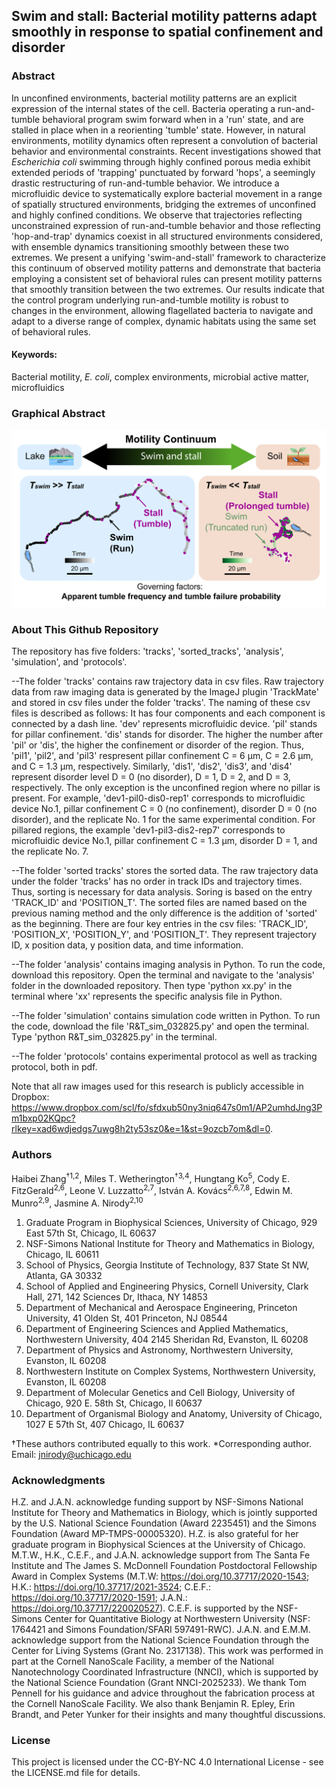 
## Swim and stall: Bacterial motility patterns adapt smoothly in response to spatial confinement and disorder

### Abstract

In unconfined environments, bacterial motility patterns are an explicit expression of the internal states of the cell. Bacteria operating a run-and-tumble behavioral program swim forward when in a 'run' state, and are stalled in place when in a reorienting 'tumble' state. However, in natural environments, motility dynamics often represent a convolution of bacterial behavior and environmental constraints. Recent investigations showed that *Escherichia coli* swimming through highly confined porous media exhibit extended periods of 'trapping' punctuated by forward 'hops', a seemingly drastic restructuring of run-and-tumble behavior. We introduce a microfluidic device to systematically explore bacterial movement in a range of spatially structured environments, bridging the extremes of unconfined and highly confined conditions. We observe that trajectories reflecting unconstrained expression of run-and-tumble behavior and those reflecting 'hop-and-trap' dynamics coexist in all structured environments considered, with ensemble dynamics transitioning smoothly between these two extremes. We present a unifying 'swim-and-stall' framework to characterize this continuum of observed motility patterns and demonstrate that bacteria employing a consistent set of behavioral rules can present motility patterns that smoothly transition between the two extremes. Our results indicate that the control program underlying run-and-tumble motility is robust to changes in the environment, allowing flagellated bacteria to navigate and adapt to a diverse range of complex, dynamic habitats using the same set of behavioral rules. 

#### Keywords: 
Bacterial motility, *E. coli*, complex environments, microbial active matter, microfluidics 

### Graphical Abstract
![Alt text](Graphical_abstract_swim_and_stall.png?raw=true "Title")

### About This Github Repository
The repository has five folders: 'tracks', 'sorted_tracks', 'analysis', 'simulation', and 'protocols'. 

--The folder 'tracks' contains raw trajectory data in csv files. Raw trajectory data from raw imaging data is generated by the ImageJ plugin 'TrackMate' and stored in csv files under the folder 'tracks'. The naming of these csv files is described as follows: It has four components and each component is connected by a dash line. 'dev' represents microfluidic device. 'pil' stands for pillar confinement. 'dis' stands for disorder. The higher the number after 'pil' or 'dis', the higher the confinement or disorder of the region. Thus, 'pil1', 'pil2', and 'pil3' respresent pillar confinement C = 6 μm, C = 2.6 μm, and C = 1.3 μm, respectively. Similarly, 'dis1', 'dis2', 'dis3', and 'dis4' represent disorder level D = 0 (no disorder), D = 1, D = 2, and D = 3, respectively. The only exception is the unconfined region where no pillar is present. For example, 'dev1-pil0-dis0-rep1' corresponds to microfluidic device No.1, pillar confinement C = 0 (no confinement), disorder D = 0 (no disorder), and the replicate No. 1 for the same experimental condition. For pillared regions, the example 'dev1-pil3-dis2-rep7' corresponds to microfluidic device No.1, pillar confinement C = 1.3 μm, disorder D = 1, and the replicate No. 7.

--The folder 'sorted tracks' stores the sorted data. The raw trajectory data under the folder 'tracks' has no order in track IDs and trajectory times. Thus, sorting is necessary for data analysis. Soring is based on the entry 'TRACK_ID' and 'POSITION_T'. The sorted files are named based on the previous naming method and the only difference is the addition of 'sorted' as the beginning. There are four key entries in the csv files: 'TRACK_ID', 'POSITION_X', 'POSITION_Y', and 'POSITION_T'. They represent trajectory ID, x position data, y position data, and time information. 

--The folder 'analysis' contains imaging analysis in Python. To run the code, download this repository. Open the terminal and navigate to the 'analysis' folder in the downloaded repository. Then type 'python xx.py' in the terminal where 'xx' represents the specific analysis file in Python.   

--The folder 'simulation' contains simulation code written in Python. To run the code, download the file 'R&T_sim_032825.py' and open the terminal. Type 'python R&T_sim_032825.py' in the terminal.  

--The folder 'protocols' contains experimental protocol as well as tracking protocol, both in pdf. 

Note that all raw images used for this research is publicly accessible in Dropbox: https://www.dropbox.com/scl/fo/sfdxub50ny3niq647s0m1/AP2umhdJng3Pm1bxp02KQpc?rlkey=xad6wdjedgs7uwg8h2ty53sz0&e=1&st=9ozcb7om&dl=0. 

### Authors

Haibei Zhang<sup>†1,2</sup>, Miles T. Wetherington<sup>†3,4</sup>, Hungtang Ko<sup>5</sup>, Cody E. FitzGerald<sup>2,6</sup>, Leone V. Luzzatto<sup>2,7</sup>, István A. Kovács<sup>2,6,7,8</sup>, Edwin M. Munro<sup>2,9</sup>, Jasmine A. Nirody<sup>2,10</sup>


1. Graduate Program in Biophysical Sciences, University of Chicago, 929 East 57th St, Chicago, IL 60637
2. NSF-Simons National Institute for Theory and Mathematics in Biology, Chicago, IL 60611
3. School of Physics, Georgia Institute of Technology, 837 State St NW, Atlanta, GA 30332
4. School of Applied and Engineering Physics, Cornell University, Clark Hall, 271, 142 Sciences Dr, Ithaca, NY 14853
5. Department of Mechanical and Aerospace Engineering, Princeton University, 41 Olden St, 401 Princeton, NJ 08544
6. Department of Engineering Sciences and Applied Mathematics, Northwestern University, 404 2145 Sheridan Rd, Evanston, IL 60208
7. Department of Physics and Astronomy, Northwestern University, Evanston, IL 60208
8. Northwestern Institute on Complex Systems, Northwestern University, Evanston, IL 60208
9. Department of Molecular Genetics and Cell Biology, University of Chicago, 920 E. 58th St, Chicago, Il 60637
10. Department of Organismal Biology and Anatomy, University of Chicago, 1027 E 57th St, 407 Chicago, IL 60637

†These authors contributed equally to this work.
*Corresponding author. Email: jnirody@uchicago.edu

### Acknowledgments

H.Z. and J.A.N. acknowledge funding support by NSF-Simons National Institute for Theory and Mathematics in Biology, which is jointly supported by the U.S. National Science
Foundation (Award 2235451) and the Simons Foundation (Award MP-TMPS-00005320). H.Z. is also grateful for her graduate program in Biophysical Sciences at the University of Chicago. M.T.W., H.K., C.E.F., and J.A.N. acknowledge support from The Santa Fe Institute and The James S. McDonnell Foundation Postdoctoral Fellowship Award in Complex Systems (M.T.W: https://doi.org/10.37717/2020-1543; H.K.: https://doi.org/10.37717/2021-3524; C.E.F.: https://doi.org/10.37717/2020-1591; J.A.N.: https://doi.org/10.37717/220020527). C.E.F. is supported by the NSF-Simons Center for Quantitative Biology at Northwestern University (NSF: 1764421 and Simons Foundation/SFARI 597491-RWC). J.A.N. and E.M.M. acknowledge support from the National Science Foundation through the Center for Living Systems (Grant No. 2317138). This work was performed in part at the Cornell NanoScale Facility, a member of the National Nanotechnology Coordinated Infrastructure (NNCI), which is supported by the National Science Foundation (Grant NNCI-2025233). We thank Tom Pennell for his guidance and advice throughout the fabrication process at the Cornell NanoScale Facility. We also thank Benjamin R. Epley, Erin Brandt, and Peter Yunker for their insights and many thoughtful discussions. 

### License

This project is licensed under the CC-BY-NC 4.0 International License - see the LICENSE.md file for details.

